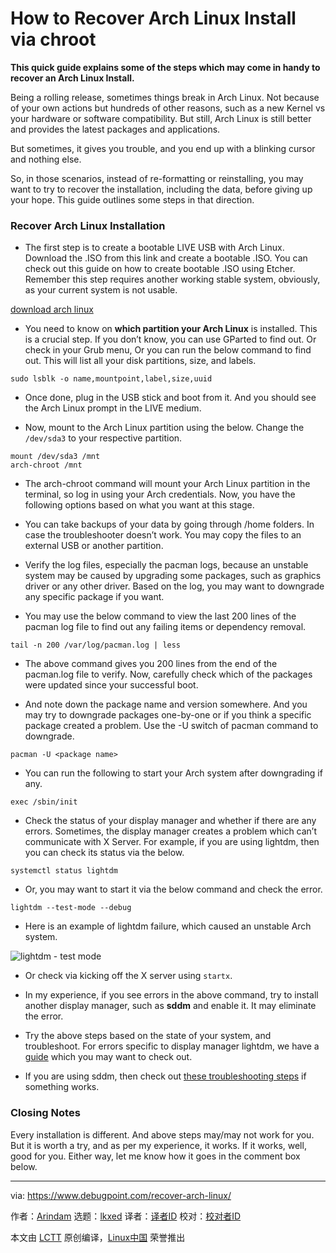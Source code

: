 [#]: subject: "How to Recover Arch Linux Install via chroot"
[#]: via: "https://www.debugpoint.com/recover-arch-linux/"
[#]: author: "Arindam https://www.debugpoint.com/author/admin1/"
[#]: collector: "lkxed"
[#]: translator: " "
[#]: reviewer: " "
[#]: publisher: " "
[#]: url: " "

How to Recover Arch Linux Install via chroot
======

**This quick guide explains some of the steps which may come in handy to recover an Arch Linux Install.**

Being a rolling release, sometimes things break in Arch Linux. Not because of your own actions but hundreds of other reasons, such as a new Kernel vs your hardware or software compatibility. But still, Arch Linux is still better and provides the latest packages and applications.

But sometimes, it gives you trouble, and you end up with a blinking cursor and nothing else.

So, in those scenarios, instead of re-formatting or reinstalling, you may want to try to recover the installation, including the data, before giving up your hope. This guide outlines some steps in that direction.

### Recover Arch Linux Installation

- The first step is to create a bootable LIVE USB with Arch Linux. Download the .ISO from this link and create a bootable .ISO. You can check out this guide on how to create bootable .ISO using Etcher. Remember this step requires another working stable system, obviously, as your current system is not usable.

[download arch linux][1]

- You need to know on **which partition your Arch Linux** is installed. This is a crucial step. If you don’t know, you can use GParted to find out. Or check in your Grub menu, Or you can run the below command to find out. This will list all your disk partitions, size, and labels.

```
sudo lsblk -o name,mountpoint,label,size,uuid
```

- Once done, plug in the USB stick and boot from it. And you should see the Arch Linux prompt in the LIVE medium.

- Now, mount to the Arch Linux partition using the below. Change the `/dev/sda3` to your respective partition.

```
mount /dev/sda3 /mnt
arch-chroot /mnt
```

- The arch-chroot command will mount your Arch Linux partition in the terminal, so log in using your Arch credentials. Now, you have the following options based on what you want at this stage.

- You can take backups of your data by going through /home folders. In case the troubleshooter doesn’t work. You may copy the files to an external USB or another partition.

- Verify the log files, especially the pacman logs, because an unstable system may be caused by upgrading some packages, such as graphics driver or any other driver. Based on the log, you may want to downgrade any specific package if you want.
- You may use the below command to view the last 200 lines of the pacman log file to find out any failing items or dependency removal.

```
tail -n 200 /var/log/pacman.log | less
```

- The above command gives you 200 lines from the end of the pacman.log file to verify. Now, carefully check which of the packages were updated since your successful boot.

- And note down the package name and version somewhere. And you may try to downgrade packages one-by-one or if you think a specific package created a problem. Use the -U switch of pacman command to downgrade.

```
pacman -U <package name>
```

- You can run the following to start your Arch system after downgrading if any.

```
exec /sbin/init
```

- Check the status of your display manager and whether if there are any errors. Sometimes, the display manager creates a problem which can’t communicate with X Server. For example, if you are using lightdm, then you can check its status via the below.

```
systemctl status lightdm
```

- Or, you may want to start it via the below command and check the error.

```
lightdm --test-mode --debug
```

- Here is an example of lightdm failure, which caused an unstable Arch system.

![lightdm - test mode][2]

- Or check via kicking off the X server using `startx`.

- In my experience, if you see errors in the above command, try to install another display manager, such as **sddm** and enable it. It may eliminate the error.

- Try the above steps based on the state of your system, and troubleshoot. For errors specific to display manager lightdm, we have a [guide][3] which you may want to check out.
- If you are using sddm, then check out [these troubleshooting steps][4] if something works.

### Closing Notes

Every installation is different. And above steps may/may not work for you. But it is worth a try, and as per my experience, it works. If it works, well, good for you. Either way, let me know how it goes in the comment box below.

--------------------------------------------------------------------------------

via: https://www.debugpoint.com/recover-arch-linux/

作者：[Arindam][a]
选题：[lkxed][b]
译者：[译者ID](https://github.com/译者ID)
校对：[校对者ID](https://github.com/校对者ID)

本文由 [LCTT](https://github.com/LCTT/TranslateProject) 原创编译，[Linux中国](https://linux.cn/) 荣誉推出

[a]: https://www.debugpoint.com/author/admin1/
[b]: https://github.com/lkxed
[1]: https://archlinux.org/download/
[2]: https://www.debugpoint.com/wp-content/uploads/2021/03/lightdm-test-mode.jpg
[3]: https://www.debugpoint.com/2021/03/failed-to-start-lightdm/
[4]: https://wiki.archlinux.org/title/SDDM#Troubleshooting
